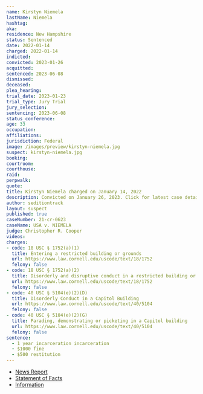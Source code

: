```yaml
---
name: Kirstyn Niemela
lastName: Niemela
hashtag:
aka:
residence: New Hampshire
status: Sentenced
date: 2022-01-14
charged: 2022-01-14
indicted:
convicted: 2023-01-26
acquitted:
sentenced: 2023-06-08
dismissed:
deceased:
plea_hearing:
trial_date: 2023-01-23
trial_type: Jury Trial
jury_selection:
sentencing: 2023-06-08
status_conference:
age: 33
occupation:
affiliations:
jurisdiction: Federal
image: /images/preview/kirstyn-niemela.jpg
suspect: kirstyn-niemela.jpg
booking:
courtroom:
courthouse:
raid:
perpwalk:
quote:
title: Kirstyn Niemela charged on January 14, 2022
description: Convicted on January 26, 2023. Click for latest case details.
author: seditiontrack
layout: suspect
published: true
caseNumber: 21-cr-0623
caseName: USA v. NIEMELA
judge: Christopher R. Cooper
videos:
charges:
- code: 18 USC § 1752(a)(1)
  title: Entering a restricted building or grounds
  url: https://www.law.cornell.edu/uscode/text/18/1752
  felony: false
- code: 18 USC § 1752(a)(2)
  title: Disorderly and disruptive conduct in a restricted building or grounds
  url: https://www.law.cornell.edu/uscode/text/18/1752
  felony: false
- code: 40 USC § 5104(e)(2)(D)
  title: Disorderly Conduct in a Capitol Building
  url: https://www.law.cornell.edu/uscode/text/40/5104
  felony: false
- code: 40 USC § 5104(e)(2)(G)
  title: Parading, demonstrating or picketing in a Capitol building
  url: https://www.law.cornell.edu/uscode/text/40/5104
  felony: false
sentence:
  - 1 year incarceration incarceration
  - $1000 fine
  - $500 restitution
---
```

- [News Report](https://www.boston.com/news/local-news/2022/01/18/capitol-riot-two-new-england-women-charged/)
- [Statement of Facts](https://www.justice.gov/usao-dc/case-multi-defendant/file/1481421/download)
- [Information](https://extremism.gwu.edu/sites/g/files/zaxdzs2191/f/Kirstyn%20Niemela%20and%20Stefanie%20Nicole%20Chiguer%20Information.pdf)
